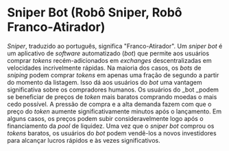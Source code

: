 # Sniper Bot (Robô Sniper, Robô Franco-Atirador)

_Sniper_, traduzido ao português, significa "Franco-Atirador". Um _sniper bot_ é um aplicativo de _software_ automatizado (_bot_) que permite aos usuários comprar _tokens_ recém-adicionados em _exchanges_ descentralizadas em velocidades incrivelmente rápidas. Na maioria dos casos, os _bots_ de _sniping_ podem comprar _tokens_ em apenas uma fração de segundo a partir do momento da listagem. Isso dá aos usuários do _bot_ uma vantagem significativa sobre os compradores humanos. Os usuários do _bot _podem se beneficiar de preços de _token_ mais baratos comprando moedas o mais cedo possível. A pressão de compra e a alta demanda fazem com que o preço do _token_ aumente significativamente minutos após o lançamento. Em alguns casos, os preços podem subir consideravelmente logo após o financiamento da _pool_ de liquidez. Uma vez que o _sniper bot_ comprou os _tokens_ baratos, os usuários do _bot_ podem vendê-los a novos investidores para alcançar lucros rápidos e às vezes significativos.